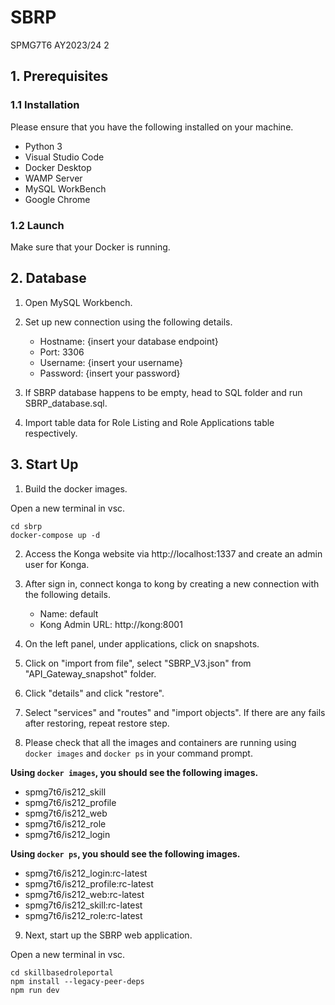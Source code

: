 # SBRP
SPMG7T6 AY2023/24 2

## 1. Prerequisites
### 1.1 Installation
Please ensure that you have the following installed on your machine.

- Python 3
- Visual Studio Code
- Docker Desktop
- WAMP Server
- MySQL WorkBench
- Google Chrome
 
### 1.2 Launch
Make sure that your Docker is running.

## 2. Database
1. Open MySQL Workbench.

2. Set up new connection using the following details.
   - Hostname: {insert your database endpoint}
   - Port: 3306
   - Username: {insert your username}
   - Password: {insert your password}

3. If SBRP database happens to be empty, head to SQL folder and run SBRP_database.sql.
4. Import table data for Role Listing and Role Applications table respectively.

## 3. Start Up
1. Build the docker images.

Open a new terminal in vsc.

```
cd sbrp
docker-compose up -d
```
2. Access the Konga website via http://localhost:1337 and create an admin user for Konga.

3. After sign in, connect konga to kong by creating a new connection with the following details.
   - Name: default
   - Kong Admin URL: http://kong:8001

4. On the left panel, under applications, click on snapshots.

5. Click on "import from file", select "SBRP_V3.json" from "API_Gateway_snapshot" folder.

6. Click "details" and click "restore".

7. Select "services" and "routes" and "import objects". If there are any fails after restoring, repeat restore step.
  
8. Please check that all the images and containers are running using `docker images` and `docker ps` in your command prompt.

  **Using `docker images`, you should see the following images.**
  - spmg7t6/is212_skill
  - spmg7t6/is212_profile
  - spmg7t6/is212_web
  - spmg7t6/is212_role
  - spmg7t6/is212_login

  **Using `docker ps`, you should see the following images.**
  - spmg7t6/is212_login:rc-latest
  - spmg7t6/is212_profile:rc-latest
  - spmg7t6/is212_web:rc-latest
  - spmg7t6/is212_skill:rc-latest
  - spmg7t6/is212_role:rc-latest

9. Next, start up the SBRP web application.

Open a new terminal in vsc.

```
cd skillbasedroleportal
npm install --legacy-peer-deps 
npm run dev
```
